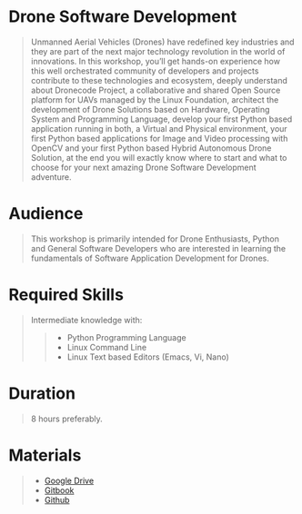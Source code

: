 # Drone Software Development

> Unmanned Aerial Vehicles (Drones) have redefined key industries and they are part of the next major technology revolution in the world of innovations. In this workshop, you’ll get hands-on experience how this well orchestrated community of developers and projects contribute to these technologies and ecosystem, deeply understand about Dronecode Project, a collaborative and shared Open Source platform for UAVs managed by the Linux Foundation, architect the development of Drone Solutions based on Hardware, Operating System and Programming Language, develop your first Python based application running in both, a Virtual and Physical environment, your first Python based applications for Image and Video processing with OpenCV and your first Python based Hybrid Autonomous Drone Solution, at the end you will exactly know where to start and what to choose for your next amazing Drone Software Development adventure.

# Audience

> This workshop is primarily intended for Drone Enthusiasts, Python and General Software Developers who are interested in learning the fundamentals of Software Application Development for Drones.

# Required Skills

> Intermediate knowledge with:
> > - Python Programming Language
> > - Linux Command Line
> > - Linux Text based Editors (Emacs, Vi, Nano)

# Duration

> 8 hours preferably.

# Materials

> - [Google Drive](https://drive.google.com/drive/u/0/folders/0B6h7kxp-oIy8X1pSOFd0UHBZRzA)
> - [Gitbook](https://theiotlearninginitiative.gitbooks.io/bitol/content/)
> - [Github](https://github.com/TheIoTLearningInitiative/Bitol)
